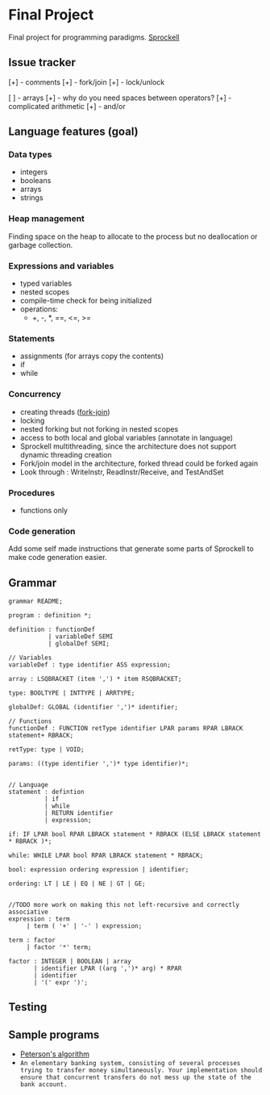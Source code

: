 # Final Project

Final project for programming paradigms.
[Sprockell](https://github.com/leonschoorl/sprockell/)


## Issue tracker
[+] - comments
[+] - fork/join
[+] - lock/unlock

[ ] - arrays
[+] - why do you need spaces between operators?
[+] - complicated arithmetic
[+] - and/or

## Language features (goal)
 
### Data types
 - integers
 - booleans
 - arrays
 - strings
 
### Heap management

Finding space on the heap to allocate to the process but no deallocation
or garbage collection. 

### Expressions and variables
 - typed variables
 - nested scopes
 - compile-time check for being initialized
 - operations:
    - +, -, *, ==, <=, >=

### Statements
 - assignments (for arrays copy the contents)
 - if
 - while
 
### Concurrency
 - creating threads ([fork-join](https://en.wikipedia.org/wiki/Fork%E2%80%93join_model))
 - locking
 - nested forking but not forking in nested scopes
 - access to both local and global variables (annotate in language)
 - Sprockell multithreading, since the architecture does not support dynamic threading creation
 - Fork/join model in the architecture, forked thread could be forked again
 - Look through : WriteInstr, ReadInstr/Receive, and TestAndSet

### Procedures
 - functions only
 
 
### Code generation
Add some self made instructions that generate some parts of Sprockell to
make code generation easier.

## Grammar

```antlrv4
grammar README;

program : definition *;

definition : functionDef
           | variableDef SEMI
           | globalDef SEMI;

// Variables
variableDef : type identifier ASS expression;

array : LSQBRACKET (item ',') * item RSQBRACKET;

type: BOOLTYPE | INTTYPE | ARRTYPE;

globalDef: GLOBAL (identifier ',')* identifier;  

// Functions
functionDef : FUNCTION retType identifier LPAR params RPAR LBRACK statement+ RBRACK;

retType: type | VOID;

params: ((type identifier ',')* type identifier)*;


// Language
statement : defintion
          | if
          | while
          | RETURN identifier
          | expression;

if: IF LPAR bool RPAR LBRACK statement * RBRACK (ELSE LBRACK statement * RBRACK )*;

while: WHILE LPAR bool RPAR LBRACK statement * RBRACK;

bool: expression ordering expression | identifier;

ordering: LT | LE | EQ | NE | GT | GE;


//TODO more work on making this not left-recursive and correctly associative
expression : term
     | term ( '+' | '-' ) expression;

term : factor
     | factor '*' term;

factor : INTEGER | BOOLEAN | array
       | identifier LPAR ((arg ',')* arg) * RPAR
       | identifier
       | '(' expr ')';

```


## Testing





## Sample programs
 - [Peterson's algorithm](https://en.wikipedia.org/wiki/Peterson%27s_algorithm)
 - ```An elementary banking system, consisting of several processes trying to transfer money simultaneously. Your implementation should ensure that concurrent transfers do not mess up the state of the bank account.```
 
